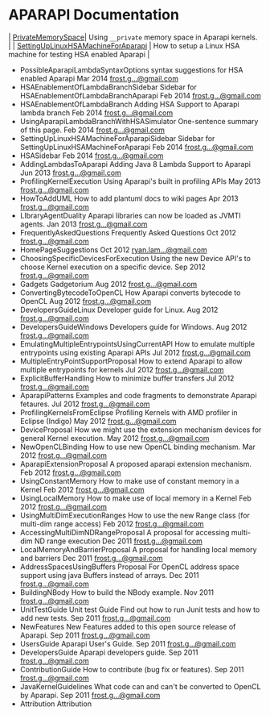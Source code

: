 APARAPI Documentation
======================


| [PrivateMemorySpace](privatememoryspace.md)| Using `__private` memory space in Aparapi kernels. |
| [SettingUpLinuxHSAMachineForAparapi](settinguplinuxhsamachineforaparapi.md) | How to setup a Linux HSA machine for testing HSA enabled Aparapi |
* PossibleAparapiLambdaSyntaxOptions	syntax suggestions for HSA enabled Aparapi	Mar 2014	frost.g...@gmail.com
* HSAEnablementOfLambdaBranchSidebar	Sidebar for HSAEnablementOfLambdaBranchAparapi	Feb 2014	frost.g...@gmail.com
* HSAEnablementOfLambdaBranch	Adding HSA Support to Aparapi lambda branch	Feb 2014	frost.g...@gmail.com
* UsingAparapiLambdaBranchWithHSASimulator	One-sentence summary of this page.	Feb 2014	frost.g...@gmail.com
* SettingUpLinuxHSAMachineForAparapiSidebar	Sidebar for SettingUpLinuxHSAMachineForAparapi	Feb 2014	frost.g...@gmail.com
* HSASidebar		Feb 2014	frost.g...@gmail.com
* AddingLambdasToAparapi	Adding Java 8 Lambda Support to Aparapi	Jun 2013	frost.g...@gmail.com
* ProfilingKernelExecution	Using Aparapi's built in profiling APIs	May 2013	frost.g...@gmail.com
* HowToAddUML	How to add plantuml docs to wiki pages	Apr 2013	frost.g...@gmail.com
* LIbraryAgentDuality	Aparapi libraries can now be loaded as JVMTI agents.	Jan 2013	frost.g...@gmail.com
* FrequentlyAskedQuestions	Frequently Asked Questions	Oct 2012	frost.g...@gmail.com
* HomePageSuggestions		Oct 2012	ryan.lam...@gmail.com
* ChoosingSpecificDevicesForExecution	Using the new Device API's to choose Kernel execution on a specific device.	Sep 2012	frost.g...@gmail.com
* Gadgets	Gadgetorium	Aug 2012	frost.g...@gmail.com
* ConvertingBytecodeToOpenCL	How Aparapi converts bytecode to OpenCL	Aug 2012	frost.g...@gmail.com
* DevelopersGuideLinux	Developer guide for Linux.	Aug 2012	frost.g...@gmail.com
* DevelopersGuideWindows	Developers guide for Windows.	Aug 2012	frost.g...@gmail.com
* EmulatingMultipleEntrypointsUsingCurrentAPI	How to emulate multiple entrypoints using existing Aparapi APIs	Jul 2012	frost.g...@gmail.com
* MultipleEntryPointSupportProposal	How to extend Aparapi to allow multiple entrypoints for kernels	Jul 2012	frost.g...@gmail.com
* ExplicitBufferHandling	How to minimize buffer transfers	Jul 2012	frost.g...@gmail.com
* AparapiPatterns	Examples and code fragments to demonstrate Aparapi fetaures.	Jul 2012	frost.g...@gmail.com
* ProfilingKernelsFromEclipse	Profiling Kernels with AMD profiler in Eclipse (Indigo)	May 2012	frost.g...@gmail.com
* DeviceProposal	How we might use the extension mechanism devices for general Kernel execution.	May 2012	frost.g...@gmail.com
* NewOpenCLBinding	How to use new OpenCL binding mechanism.	Mar 2012	frost.g...@gmail.com
* AparapiExtensionProposal	A proposed aparapi extension mechanism.	Feb 2012	frost.g...@gmail.com
* UsingConstantMemory	How to make use of constant memory in a Kernel	Feb 2012	frost.g...@gmail.com
* UsingLocalMemory	How to make use of local memory in a Kernel	Feb 2012	frost.g...@gmail.com
* UsingMultiDimExecutionRanges	How to use the new Range class (for multi-dim range access)	Feb 2012	frost.g...@gmail.com
* AccessingMultiDimNDRangeProposal	A proposal for accessing multi-dim ND range execution	Dec 2011	frost.g...@gmail.com
* LocalMemoryAndBarrierProposal	A proposal for handling local memory and barriers	Dec 2011	frost.g...@gmail.com
* AddressSpacesUsingBuffers	Proposal For OpenCL address space support using java Buffers instead of arrays.	Dec 2011	frost.g...@gmail.com
* BuildingNBody	How to build the NBody example.	Nov 2011	frost.g...@gmail.com
* UnitTestGuide	Unit test Guide Find out how to run Junit tests and how to add new tests.	Sep 2011	frost.g...@gmail.com
* NewFeatures	New Features added to this open source release of Aparapi.	Sep 2011	frost.g...@gmail.com
* UsersGuide	Aparapi User's Guide.	Sep 2011	frost.g...@gmail.com
* DevelopersGuide	Aparapi developers guide.	Sep 2011	frost.g...@gmail.com
* ContributionGuide	How to contribute (bug fix or features).	Sep 2011	frost.g...@gmail.com
* JavaKernelGuidelines	What code can and can't be converted to OpenCL by Aparapi.	Sep 2011	frost.g...@gmail.com
* Attribution	Attribution
